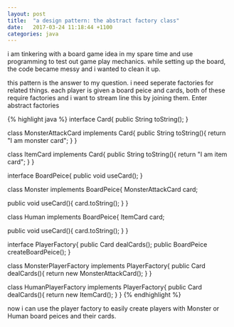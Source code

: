 ```yaml
---
layout: post
title:  "a design pattern: the abstract factory class"
date:   2017-03-24 11:18:44 +1100
categories: java
---
```

i am tinkering with a board game idea in my spare time and use programming to test out game play mechanics. while setting up the board, the code became messy and i wanted to clean it up.

this pattern is the answer to my question. i need seperate factories for related things. each player is given a board peice and cards, both of these require factories and i want to stream line this by joining them. Enter abstract factories

{% highlight java %}
interface Card{
  public String toString();
}

class MonsterAttackCard implements Card{
  public String toString(){
   return "I am monster card"; 
  }
}

class ItemCard implements Card{
  public String toString(){
   return "I am item card"; 
  }
}

interface BoardPeice{
  public void useCard(); 
}

class Monster implements BoardPeice{
  MonsterAttackCard card;

  public void useCard(){
   card.toString(); 
  }
}

class Human implements BoardPeice{
  ItemCard card;
  
  public void useCard(){
   card.toString(); 
  }
}

interface PlayerFactory{
 public Card dealCards();
 public BoardPeice createBoardPeice();
}

class MonsterPlayerFactory implements PlayerFactory{
 public Card dealCards(){
  return new MonsterAttackCard();
 }
}

class HumanPlayerFactory implements PlayerFactory{
 public Card dealCards(){
  return new ItemCard();
 }
}
{% endhighlight %}

now i can use the player factory to easily create players with Monster or Human board peices and their cards.